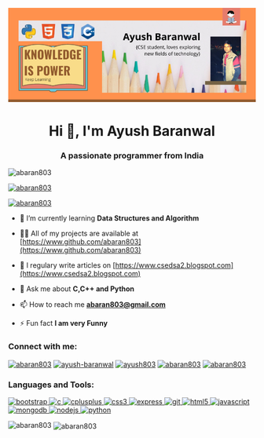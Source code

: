 [![MasterHead](https://raw.githubusercontent.com/abaran803/abaran803/main/Turquoise%20Heading%20Website%20Facebook%20Cover.png)](https://khushboogoel01.github.io)
<h1 align="center">Hi 👋, I'm Ayush Baranwal</h1>
<h3 align="center">A passionate programmer from India</h3>

<p align="left"> <img src="https://komarev.com/ghpvc/?username=abaran803&label=Profile%20views&color=0e75b6&style=flat" alt="abaran803" /> </p>

<p align="left"> <a href="https://github.com/ryo-ma/github-profile-trophy"><img src="https://github-profile-trophy.vercel.app/?username=abaran803" alt="abaran803" /></a> </p>

<p align="left"> <a href="https://twitter.com/abaran803" target="blank"><img src="https://img.shields.io/twitter/follow/abaran803?logo=twitter&style=for-the-badge" alt="abaran803" /></a> </p>

- 🌱 I’m currently learning **Data Structures and Algorithm**

- 👨‍💻 All of my projects are available at [https://www.github.com/abaran803](https://www.github.com/abaran803)

- 📝 I regulary write articles on [https://www.csedsa2.blogspot.com](https://www.csedsa2.blogspot.com)

- 💬 Ask me about **C,C++ and Python**

- 📫 How to reach me **abaran803@gmail.com**

- ⚡ Fun fact **I am very Funny**

<h3 align="left">Connect with me:</h3>
<p align="left">
<a href="https://twitter.com/abaran803" target="blank"><img align="center" src="https://cdn.jsdelivr.net/npm/simple-icons@3.0.1/icons/twitter.svg" alt="abaran803" height="30" width="40" /></a>
<a href="https://linkedin.com/in/ayush-baranwal" target="blank"><img align="center" src="https://cdn.jsdelivr.net/npm/simple-icons@3.0.1/icons/linkedin.svg" alt="ayush-baranwal" height="30" width="40" /></a>
<a href="https://www.codechef.com/users/ayush803" target="blank"><img align="center" src="https://cdn.jsdelivr.net/npm/simple-icons@3.1.0/icons/codechef.svg" alt="ayush803" height="30" width="40" /></a>
<a href="https://www.hackerrank.com/abaran803" target="blank"><img align="center" src="https://cdn.jsdelivr.net/npm/simple-icons@3.0.1/icons/hackerrank.svg" alt="abaran803" height="30" width="40" /></a>
<a href="https://codeforces.com/profile/abaran803" target="blank"><img align="center" src="https://cdn.jsdelivr.net/npm/simple-icons@3.0.1/icons/codeforces.svg" alt="abaran803" height="30" width="40" /></a>
</p>

<h3 align="left">Languages and Tools:</h3>
<p align="left"> <a href="https://getbootstrap.com" target="_blank"> <img src="https://devicons.github.io/devicon/devicon.git/icons/bootstrap/bootstrap-plain.svg" alt="bootstrap" width="40" height="40"/> </a> <a href="https://www.cprogramming.com/" target="_blank"> <img src="https://devicons.github.io/devicon/devicon.git/icons/c/c-original.svg" alt="c" width="40" height="40"/> </a> <a href="https://www.w3schools.com/cpp/" target="_blank"> <img src="https://devicons.github.io/devicon/devicon.git/icons/cplusplus/cplusplus-original.svg" alt="cplusplus" width="40" height="40"/> </a> <a href="https://www.w3schools.com/css/" target="_blank"> <img src="https://devicons.github.io/devicon/devicon.git/icons/css3/css3-original-wordmark.svg" alt="css3" width="40" height="40"/> </a> <a href="https://expressjs.com" target="_blank"> <img src="https://devicons.github.io/devicon/devicon.git/icons/express/express-original-wordmark.svg" alt="express" width="40" height="40"/> </a> <a href="https://git-scm.com/" target="_blank"> <img src="https://www.vectorlogo.zone/logos/git-scm/git-scm-icon.svg" alt="git" width="40" height="40"/> </a> <a href="https://www.w3.org/html/" target="_blank"> <img src="https://devicons.github.io/devicon/devicon.git/icons/html5/html5-original-wordmark.svg" alt="html5" width="40" height="40"/> </a> <a href="https://developer.mozilla.org/en-US/docs/Web/JavaScript" target="_blank"> <img src="https://devicons.github.io/devicon/devicon.git/icons/javascript/javascript-original.svg" alt="javascript" width="40" height="40"/> </a> <a href="https://www.mongodb.com/" target="_blank"> <img src="https://devicons.github.io/devicon/devicon.git/icons/mongodb/mongodb-original-wordmark.svg" alt="mongodb" width="40" height="40"/> </a> <a href="https://nodejs.org" target="_blank"> <img src="https://devicons.github.io/devicon/devicon.git/icons/nodejs/nodejs-original-wordmark.svg" alt="nodejs" width="40" height="40"/> </a> <a href="https://www.python.org" target="_blank"> <img src="https://devicons.github.io/devicon/devicon.git/icons/python/python-original.svg" alt="python" width="40" height="40"/> </a> </p>

<p><img align="left" src="https://github-readme-stats.vercel.app/api/top-langs?username=abaran803&show_icons=true&locale=en&layout=compact" alt="abaran803" /></p>

<p>&nbsp;<img align="center" src="https://github-readme-stats.vercel.app/api?username=abaran803&show_icons=true&locale=en" alt="abaran803" /></p>
